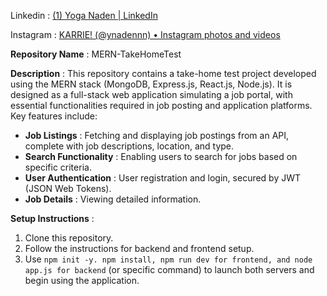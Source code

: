 Linkedin : [(1) Yoga Naden | LinkedIn](https://www.linkedin.com/in/yoga-naden-10604a317/)

Instagram : [KARRIE! (@ynadennn) • Instagram photos and videos](https://www.instagram.com/ynadennn/profilecard/?igsh=MTBuZ3l4eXBjOGZvdQ%3D%3D)

 **Repository Name** : MERN-TakeHomeTest

**Description** :
This repository contains a take-home test project developed using the MERN stack (MongoDB, Express.js, React.js, Node.js). It is designed as a full-stack web application simulating a job portal, with essential functionalities required in job posting and application platforms. Key features include:

* **Job Listings** : Fetching and displaying job postings from an API, complete with job descriptions, location, and type.
* **Search Functionality** : Enabling users to search for jobs based on specific criteria.
* **User Authentication** : User registration and login, secured by JWT (JSON Web Tokens).
* **Job Details** : Viewing detailed information.

**Setup Instructions** :

1. Clone this repository.
2. Follow the instructions for backend and frontend setup.
3. Use `npm init -y. npm install, npm run dev for frontend, and node app.js for backend` (or specific command) to launch both servers and begin using the application.
